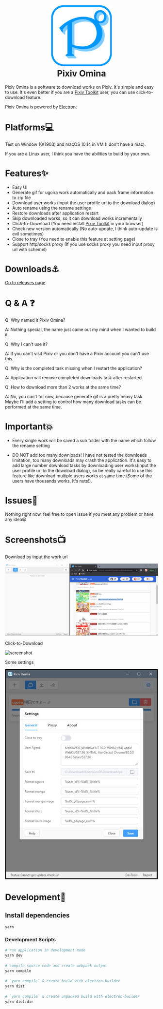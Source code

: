<h1 style="text-align:center">
<img src="./build/icon.png" width=200><br>
Pixiv Omina
</h1>

Pixiv Omina is a software to download works on Pixiv. It's simple and easy to use. It's even better if you are a [Pixiv Toolkit](https://github.com/leoding86/webextension-pixiv-toolkit) user, you can use click-to-download feature.

Pixiv Omina is powered by [Electron](https://electronjs.org/).

# Platforms💻

Test on Window 10(1903) and macOS 10.14 in VM (I don't have a mac).

If you are a Linux user, I think you have the abilities to build by your own.

# Features✨

* Easy UI
* Generate gif for ugoira work automatically and pack frame information to zip file
* Download user works (input the user profile url to the download dialog)
* Auto rename using the rename settings
* Restore downloads after application restart
* Skip downloaded works, so it can download works incrementally
* Click-to-Download (You need install [Pixiv Toolkit](https://github.com/leoding86/webextension-pixiv-toolkit) in your browser)
* Check new version automatically (No auto-update, I think auto-update is evil sometimes)
* Close to tray (You need to enable this feature at setting page)
* Support http/socks proxy (If you use socks proxy you need input proxy url with schemel)

# Downloads⚓

[Go to releases page](https://github.com/leoding86/pixiv-omina/releases)

# Q & A ❓

Q: Why named it Pixiv Omina?

A: Nothing special, the name just came out my mind when I wanted to build it.

Q: Why I can't use it?

A: If you can't visit Pixiv or you don't have a Pixiv account you can't use this.

Q: Why is the completed task missing when I restart the application?

A: Application will remove completed downloads task after restarted.

Q: How to download more than 2 works at the same time?

A: No, you can't for now, because generate gif is a pretty heavy task. Maybe I'll add a setting to control how many download tasks can be performed at the same time.

# Important💥

* Every single work will be saved a sub folder with the name which follow the rename setting

* DO NOT add too many downloads! I have not tested the downloads limitation, too many downloads may crash the application. It's easy to add large number download tasks by downloading user works(input the user profile url to the download dialog), so be really careful to use this feature like download multiple users works at same time (Some of the users have thousands works, It's nuts!).

# Issues🤔

Nothing right now, feel free to open issue if you meet any problem or have any idea😀

# Screenshots📺

Download by input the work url

![screenshot](./screenshots/001.gif)

Click-to-Download

![screenshot](./screenshots/002.gif)

Some settings

![screenshot](./screenshots/003.jpg)

# Development🔧

## Install dependencies
```bash
yarn
```

### Development Scripts

```bash
# run application in development mode
yarn dev

# compile source code and create webpack output
yarn compile

# `yarn compile` & create build with electron-builder
yarn dist

# `yarn compile` & create unpacked build with electron-builder
yarn dist:dir
```
